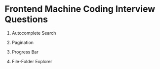 # Frontend Machine Coding Interview Questions

1. Autocomplete Search

2. Pagination

3. Progress Bar

4. File-Folder Explorer
